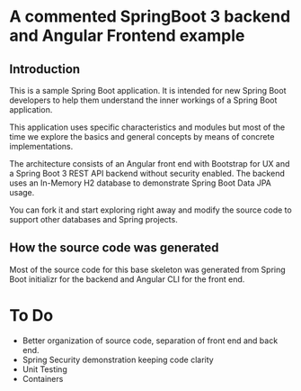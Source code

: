 # A commented SpringBoot 3 backend and Angular Frontend example

## Introduction
This is a sample Spring Boot application. It is intended for new Spring Boot developers 
to help them understand the inner workings of a Spring Boot application. 

This application uses specific characteristics and modules but most of the time we
explore the basics and general concepts by means of concrete implementations.

The architecture consists of an Angular front end with Bootstrap for UX and a Spring Boot 3
REST API backend without security enabled. The backend uses an In-Memory H2 database to demonstrate
Spring Boot Data JPA usage.

You can fork it and start exploring right away and modify the source code to support other
databases and Spring projects.

## How the source code was generated

Most of the source code for this base skeleton was generated from Spring Boot initializr for the backend
and Angular CLI for the front end.

# To Do
- Better organization of source code, separation of front end and back end.
- Spring Security demonstration keeping code clarity
- Unit Testing
- Containers
